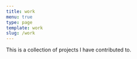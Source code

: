 ```yaml
---
title: work
menu: true
type: page
template: work
slug: /work
---
```

This is a collection of projects I have contributed to.
